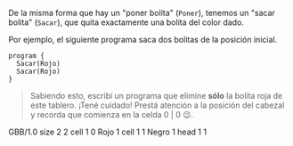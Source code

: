 De la misma forma que hay un "poner bolita" (`Poner`), tenemos un "sacar bolita" (`Sacar`), que quita exactamente una bolita del color dado.

Por ejemplo, el siguiente programa saca dos bolitas de la posición inicial.

```gobstones
program {
  Sacar(Rojo)
  Sacar(Rojo)
}
```

> Sabiendo esto, escribí un programa que elimine **sólo** la bolita roja de este tablero. ¡Tené cuidado! Prestá atención a la posición del cabezal y recorda que comienza en la celda 0 | 0 :wink:.

<gs-board>
  GBB/1.0
    size 2 2
    cell 1 0 Rojo 1
    cell 1 1 Negro 1
    head 1 1
</gs-board>